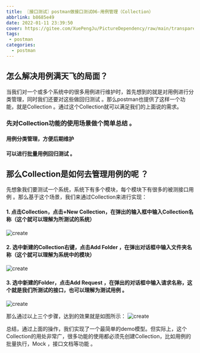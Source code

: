 ```yaml
---
title: 〖接口测试〗postman做接口测试06-用例管理（Collection）
abbrlink: b8685e49
date: 2022-01-11 23:39:50
cover: https://gitee.com/XuePengJu/PictureDependency/raw/main/transparent_picture/transparent_picture%20(6).png
tags:
 - postman
categories:
  - postman
---
```


## 怎么解决用例满天飞的局面？

当我们对一个或多个系统中的很多用例进行维护时，首先想到的就是对用例进行分类管理，同时我们还要对这些做回归测试 。那么postman也提供了这样一个功能，就是Collection 。通过这个Collection就可以满足我们的上面说的需求。

### 先对Collection功能的使用场景做个简单总结 。

#### 用例分类管理，方便后期维护

#### 可以进行批量用例回归测试 。

## 那么Collection是如何去管理用例的呢 ？ 
先想象我们要测试一个系统，系统下有多个模块，每个模块下有很多的被测接口用例 。那么基于这个场景，我们来通过Collection来进行实现：

#### 1. 点击Collection，点击+New Collection，在弹出的输入框中输入Collection名称（这个就可以理解为所测试的系统）

![create](https://gitee.com/XuePengJu/PictureDependency/raw/main/blog/ArticlePictures/postman/06-001.png)

#### 2. 选中新建的Collection右键，点击Add Folder ，在弹出对话框中输入文件夹名称（这个就可以理解为系统中的模块）
   ![create](https://gitee.com/XuePengJu/PictureDependency/raw/main/blog/ArticlePictures/postman/06-002.png)

#### 3. 选中新建的Folder，点击Add Request ，在弹出的对话框中输入请求名称，这个就是我们所测试的接口，也可以理解为测试用例 。

![create](https://gitee.com/XuePengJu/PictureDependency/raw/main/blog/ArticlePictures/postman/06-003.png)

那么通过以上三个步骤，达到的效果就是如图所示：
![create](https://gitee.com/XuePengJu/PictureDependency/raw/main/blog/ArticlePictures/postman/06-004.png)


总结，通过上面的操作，我们实现了一个最简单的demo模型。但实际上，这个Collection的用处非常广，很多功能的使用都必须先创建Collection，比如用例的批量执行，Mock ，接口文档等功能 。
